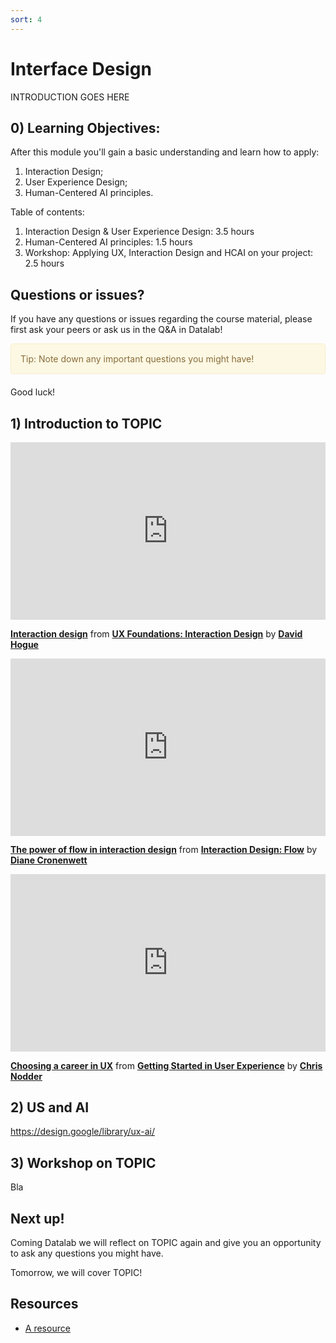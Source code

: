 ```yaml
---
sort: 4
---
```


# Interface Design

INTRODUCTION GOES HERE

## 0) Learning Objectives:
After this module you'll gain a basic understanding and learn how to apply:
1. Interaction Design;
2. User Experience Design;
3. Human-Centered AI principles.

Table of contents:
1. Interaction Design & User Experience Design: 3.5 hours
2. Human-Centered AI principles: 1.5 hours
3. Workshop: Applying UX, Interaction Design and HCAI on your project: 2.5 hours


## Questions or issues?
If you have any questions or issues regarding the course material, please first ask your peers or ask us in the Q&A in Datalab!

<div style="padding: 15px; border: 1px solid transparent; border-color: transparent; margin-bottom: 20px; border-radius: 4px; color: #8a6d3b;; background-color: #fcf8e3; border-color: #faebcc;">
Tip: Note down any important questions you might have!
 </div>

Good luck!


## 1) Introduction to TOPIC
<div style="position:relative;height:0;padding-bottom:56.25%"><iframe width="640" height="360" src="https://www.linkedin.com/learning/embed/ux-foundations-interaction-design/interaction-design?autoplay=false&claim=AQFXfCOdK-DqygAAAX13SMnrIbtlP40aB2L5v2J5DIX0g-9K4jxFb0d_jDDJcoBtyVj3WQvEHcP7ajKiACfMqOX0BCyV-KG-aCMT4RP8ekNyVF8IUE1KLtXmz_ABOGhgMcCnlRFDEFYUUU3lrPaBU6WBW2uqBoDVreJInJ1Jz0HxSK8qG1M7ZJB1caQWU_1rOUA-Ap2G5tyH7KwITYIIce-5YF6v74GGzc3kTQ9VOqXJqCegzrSNxbzu_RtzcbOZ4DH8ebnbLY7oVNFNj7zsDBO7tzTftGDuYVzeXViFZGSnBh1ubMhN876ePTqJIUochyAU67JuXL8c8DkfkutEVcg-KUXDT6i3QmWxDBXVeGJK0DcMISEI2nPNWA5jvjgWab1RceXBcJoC4x04sc51thnxVLjcrQaeuMIH1paJ4qR59f90DO9qKfNHa6AXv4ioF-HM3CXntFELYtBwedyXMRxh_vd-4ROkrN4vwU5tqgc6XmWExsDrnKDbpiHf9O0viSbRsiVe06EXd7ZDajQXmM4_4xwG8sUjZL52P0-J661wVYbixznrQhpLchvFQqttXxgyrVNDEQdBTARKtcU5yu0ZaiQzv6A8sxKECFthC-_6R5omN-XctSjyuvKlFwSRJPjT5XdmcEpdqvT3yP2RJS352xpIKKHHe3imwQl4xsBUhB6LyR8xcU0av1ovN2vwgESh2gAWYWcda06DcdTCattEnSdjHgddqGPy1LjpMNBPrqsJ&lipi=urn%3Ali%3Apage%3Ad_learning_content%3BCQ3PTXWySOeGlu7Tsl%2F0fg%3D%3D&licu" mozallowfullscreen="true" webkitallowfullscreen="true" allowfullscreen="true" frameborder="0" style="position:absolute;width:100%;height:100%;left:0"></iframe></div><p><strong><a href="https://www.linkedin.com/learning/ux-foundations-interaction-design/interaction-design?trk=embed_lil">Interaction design</a></strong> from <strong><a href="https://www.linkedin.com/learning/ux-foundations-interaction-design?trk=embed_lil">UX Foundations: Interaction Design</a></strong> by <strong><a href="https://www.linkedin.com/learning/instructors/david-hogue?trk=embed_lil">David Hogue</a></strong></p>


<div style="position:relative;height:0;padding-bottom:56.25%"><iframe width="640" height="360" src="https://www.linkedin.com/learning/embed/interaction-design-flow/the-power-of-flow-in-interaction-design?autoplay=false&claim=AQE4SMFKDXMoUAAAAX13dEAqgVSiDqMuKbFfmqLVKFXOB3lPopqpIMhNPlw5STFXQ04CGK-dXZpmgv0reNeOAX9MN9BbQzXV_MdYYBL31yvV8apqp-vUNEUxE7hOENcWZ5tPVGQwSkkfx_qyT5f2NZtth9XIAT3pW_8vrFWDwMK0vkGS2z1jhrSBRp03--U2HUpN9udTc9vJOt8uelkz6x3q3M-BNmPPWP8LoN4TXrLAAwgdga8hKLnKDDmT9Npz_oCIuzMSJHAlCL7HdkD2zSlsjd947__YqT51wasHNiDMoMQd_zohE3qd8AhkULsN3mr1FNNBZeAcCEm1sJhzBEOlgqvo4RdURESVvDj_t-sT8t_PCIiIp53H9TwEiawL7f77S2sLJ5BsHpLvGnEzv0atolzRis66zIor7yNYwJF96qWZfxUkitlxk_oCylGmTiKk8CBftPZJ4XOzJ6mY5I0NEcYuuBnoeaWRGgJdfaN267tCnts0en1fNTy0WcDB-hpEkQUcGrbf4MEi82BDjxKxnlBA3TLLLABxlzx6UxDWcE02x_CJ4qqwgvzIB8t31a5oX2Qd1LIXmapVUIXtHJZZkCvbxM9lj8D_AXmpiTMXWWATJ0h_uBxCNT0nvlP_CfVAChIqYJXih36e6HXFJvdLaQc_zcpOYhWg2FyGJVAAdz6CXTseIeeYoOAvF8zzYj18ZpgMuasd5fdPg1Zl0eC1i6aj2FDyrWgKoADi3i9qLFJ-CsU&lipi=urn%3Ali%3Apage%3Ad_learning_content%3Bkr%2BgbzI2SIqTzlcVkm8Lrg%3D%3D&licu" mozallowfullscreen="true" webkitallowfullscreen="true" allowfullscreen="true" frameborder="0" style="position:absolute;width:100%;height:100%;left:0"></iframe></div><p><strong><a href="https://www.linkedin.com/learning/interaction-design-flow/the-power-of-flow-in-interaction-design?trk=embed_lil">The power of flow in interaction design</a></strong> from <strong><a href="https://www.linkedin.com/learning/interaction-design-flow?trk=embed_lil">Interaction Design: Flow</a></strong> by <strong><a href="https://www.linkedin.com/learning/instructors/diane-cronenwett?trk=embed_lil">Diane Cronenwett</a></strong></p>


<div style="position:relative;height:0;padding-bottom:56.25%"><iframe width="640" height="360" src="https://www.linkedin.com/learning/embed/getting-started-in-user-experience/choosing-a-career-in-ux?autoplay=false&claim=AQHdIOl0qrnRaQAAAX13dKVwFJ3p0AnW8nvgBzJrs0QlrT7-geSAAjw0kEScXO6PsOBYGhWRc0ELg6UG1NFhSjK29nwRevJFqu7rOKPcZsvznKnIghJVbPa1p6aC163ZlYOaCivXPrjXWA8Y3Alf9g653rWapEgQvv4lGRBwfy3XF3vEA3spG5HhO4a0IvFH-MNsXCu0oKrW6RiLHIqWlTSuXjNBD2EJ5v8nYQrZQBvm3RDsb-_BX44kFnvfm1qwNDEhnMcYz3ven_INrMAA0s_-ubmq2sOH6rmxO1iAWscLeI_HItUNbJT57oM8-53EnDKsj-zjYc-BIOl6rU0k1xEnLYp7KYXjA9ha34RLxjwxUfteHF0tQinlVch9eIE4Z9IW62DZ--HGX4qVacTjqbtf5iNeMDx8kUPHiNxZVnNmFDfE9dCWcXheeVn_0NOaj0cyOKpYOdjVCdkuY4h0-zTBasQIIlh208hnW33PU1k6g5iqkt-0DGcmWk7iJQhj6d8e6IgsWFwl4e-FrijtgiATBOgeMq8daFWwxFa-7kV7clTZDRGOpXPLYyxgJLd8GVFrHWB7OBsWK780RTCWReTGKpDhOFprrGIqZj3z2i4C-Nse5k7dL2Vg5uReqbB_e2F6r06n4tnlt1t5lmWWD5zPX5wmtWLQ-dJwX2-drlKRo8RAcPn2c-ZpVBW-ZVfC_QGdIAhbd1vTHMNoHtksMTTavEY7i-goIXmO0jneUk3kaZHH91A&lipi=urn%3Ali%3Apage%3Ad_learning_content%3BuOucr%2BgIRTuWsYSPYpnnxA%3D%3D&licu" mozallowfullscreen="true" webkitallowfullscreen="true" allowfullscreen="true" frameborder="0" style="position:absolute;width:100%;height:100%;left:0"></iframe></div><p><strong><a href="https://www.linkedin.com/learning/getting-started-in-user-experience/choosing-a-career-in-ux?trk=embed_lil">Choosing a career in UX</a></strong> from <strong><a href="https://www.linkedin.com/learning/getting-started-in-user-experience?trk=embed_lil">Getting Started in User Experience</a></strong> by <strong><a href="https://www.linkedin.com/learning/instructors/chris-nodder?trk=embed_lil">Chris Nodder</a></strong></p>



## 2) US and AI
https://design.google/library/ux-ai/

## 3) Workshop on TOPIC
Bla


## Next up!
Coming Datalab we will reflect on TOPIC again and give you an opportunity to ask any questions you might have.

Tomorrow, we will cover TOPIC!


## Resources
- [A resource](www.google.com)
